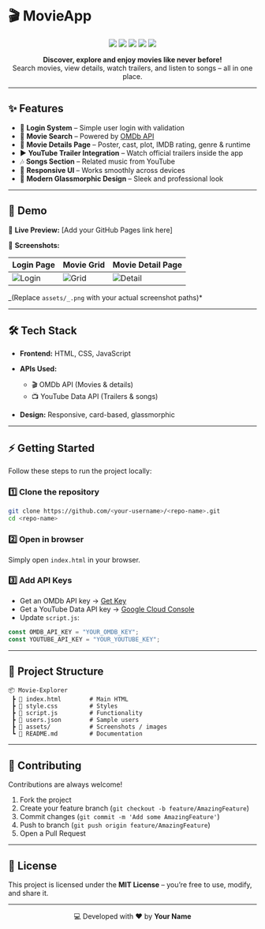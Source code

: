 # 🎬 MovieApp

<p align="center">
  <img src="https://img.shields.io/badge/HTML5-E34F26?style=for-the-badge&logo=html5&logoColor=white" />
  <img src="https://img.shields.io/badge/CSS3-1572B6?style=for-the-badge&logo=css3&logoColor=white" />
  <img src="https://img.shields.io/badge/JavaScript-F7DF1E?style=for-the-badge&logo=javascript&logoColor=black" />
  <img src="https://img.shields.io/badge/OMDb_API-FF4500?style=for-the-badge" />
  <img src="https://img.shields.io/badge/YouTube%20API-FF0000?style=for-the-badge&logo=youtube&logoColor=white" />
</p>

<p align="center">
  <b>Discover, explore and enjoy movies like never before!</b><br/>
  Search movies, view details, watch trailers, and listen to songs – all in one place.
</p>

---

## ✨ Features

- 🔑 **Login System** – Simple user login with validation
- 🎥 **Movie Search** – Powered by [OMDb API](https://www.omdbapi.com/)
- 📝 **Movie Details Page** – Poster, cast, plot, IMDB rating, genre & runtime
- ▶️ **YouTube Trailer Integration** – Watch official trailers inside the app
- 🎶 **Songs Section** – Related music from YouTube
- 📱 **Responsive UI** – Works smoothly across devices
- 💎 **Modern Glassmorphic Design** – Sleek and professional look

---

## 🚀 Demo

🔗 **Live Preview:** \[Add your GitHub Pages link here]

📸 **Screenshots:**

| Login Page                 | Movie Grid               | Movie Detail Page            |
| -------------------------- | ------------------------ | ---------------------------- |
| ![Login](assets/login.png) | ![Grid](assets/grid.png) | ![Detail](assets/detail.png) |

_(Replace `assets/_.png` with your actual screenshot paths)\*

---

## 🛠️ Tech Stack

- **Frontend:** HTML, CSS, JavaScript
- **APIs Used:**

  - 🎬 OMDb API (Movies & details)
  - 📺 YouTube Data API (Trailers & songs)

- **Design:** Responsive, card-based, glassmorphic

---

## ⚡ Getting Started

Follow these steps to run the project locally:

### 1️⃣ Clone the repository

```bash
git clone https://github.com/<your-username>/<repo-name>.git
cd <repo-name>
```

### 2️⃣ Open in browser

Simply open `index.html` in your browser.

### 3️⃣ Add API Keys

- Get an OMDb API key → [Get Key](https://www.omdbapi.com/apikey.aspx)
- Get a YouTube Data API key → [Google Cloud Console](https://console.cloud.google.com/)
- Update `script.js`:

```js
const OMDB_API_KEY = "YOUR_OMDB_KEY";
const YOUTUBE_API_KEY = "YOUR_YOUTUBE_KEY";
```

---

## 📂 Project Structure

```
📦 Movie-Explorer
 ┣ 📜 index.html        # Main HTML
 ┣ 📜 style.css         # Styles
 ┣ 📜 script.js         # Functionality
 ┣ 📜 users.json        # Sample users
 ┣ 📂 assets/           # Screenshots / images
 ┗ 📜 README.md         # Documentation
```

---

## 🙌 Contributing

Contributions are always welcome!

1. Fork the project
2. Create your feature branch (`git checkout -b feature/AmazingFeature`)
3. Commit changes (`git commit -m 'Add some AmazingFeature'`)
4. Push to branch (`git push origin feature/AmazingFeature`)
5. Open a Pull Request

---

## 📜 License

This project is licensed under the **MIT License** – you’re free to use, modify, and share it.

---

<p align="center">💻 Developed with ❤️ by <b>Your Name</b></p>

